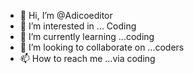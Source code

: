- 👋 Hi, I’m @Adicoeditor
- 👀 I’m interested in ... Coding
- 🌱 I’m currently learning ...coding
- 💞️ I’m looking to collaborate on ...coders
- 📫 How to reach me ...via coding

<!---
Adicoeditor/Adicoeditor is a ✨ special ✨ repository because its `README.md` (this file) appears on your GitHub profile.
You can click the Preview link to take a look at your changes.
--->
